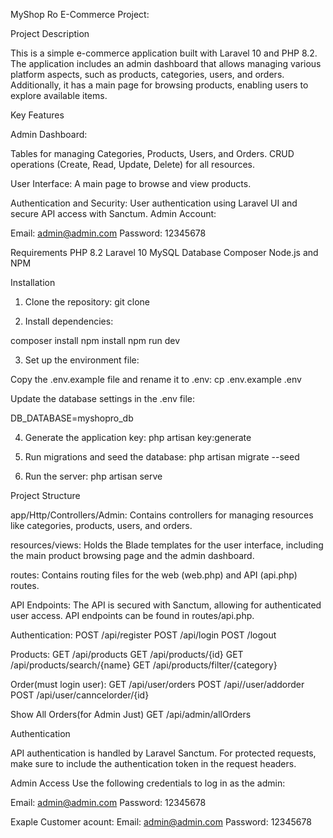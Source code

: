 
MyShop Ro E-Commerce Project:

Project Description

This is a simple e-commerce application built with Laravel 10 and PHP 8.2. The application includes an admin dashboard that allows managing various platform aspects, such as products, categories, users, and orders. Additionally, it has a main page for browsing products, enabling users to explore available items.

Key Features

Admin Dashboard:

Tables for managing Categories, Products, Users, and Orders.
CRUD operations (Create, Read, Update, Delete) for all resources.


User Interface:
A main page to browse and view products.


Authentication and Security:
User authentication using Laravel UI and secure API access with Sanctum.
Admin Account:

Email: admin@admin.com
Password: 12345678

Requirements
PHP 8.2
Laravel 10
MySQL Database
Composer
Node.js and NPM


Installation
1. Clone the repository:
git clone 


2. Install dependencies:

composer install
npm install
npm run dev


3. Set up the environment file:

Copy the .env.example file and rename it to .env:
cp .env.example .env

Update the database settings in the .env file:

DB_DATABASE=myshopro_db


4. Generate the application key:
php artisan key:generate


5. Run migrations and seed the database:
php artisan migrate --seed


6. Run the server:
php artisan serve



Project Structure

app/Http/Controllers/Admin: Contains controllers for managing resources like categories, products, users, and orders.

resources/views: Holds the Blade templates for the user interface, including the main product browsing page and the admin dashboard.

routes: Contains routing files for the web (web.php) and API (api.php) routes.


API Endpoints:
The API is secured with Sanctum, allowing for authenticated user access. API endpoints can be found in routes/api.php.



Authentication:
POST /api/register
POST /api/login
POST /logout

Products:
GET /api/products
GET /api/products/{id}
GET /api/products/search/{name}
GET /api/products/filter/{category}

Order(must login user):
GET /api/user/orders
POST /api//user/addorder
POST /api/user/canncelorder/{id}

Show All Orders(for Admin Just)
GET /api/admin/allOrders


Authentication

API authentication is handled by Laravel Sanctum. For protected requests, make sure to include the authentication token in the request headers.

Admin Access
Use the following credentials to log in as the admin:

Email: admin@admin.com
Password: 12345678

Exaple Customer acount:
Email: admin@admin.com
Password: 12345678

